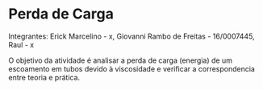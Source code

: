 # Perda de Carga
Integrantes: Erick Marcelino - x, Giovanni Rambo de Freitas - 16/0007445, Raul - x

O objetivo da atividade é analisar a perda de carga (energia) de um escoamento em tubos devido à viscosidade e verificar a correspondencia entre teoria e prática.
